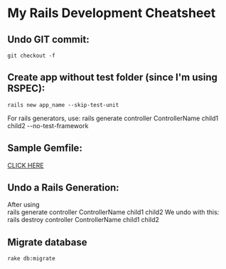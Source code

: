 My Rails Development Cheatsheet
===============================

## Undo GIT commit:  
	git checkout -f

## Create app without test folder (since I'm using RSPEC):  
	rails new app_name --skip-test-unit
For rails generators, use:
	rails generate controller ControllerName child1 child2 --no-test-framework

## Sample Gemfile:  
[CLICK HERE](bit.ly/rails_tutorial_gemfile)

## Undo a Rails Generation:  
After using  
	rails generate controller ControllerName child1 child2
We undo with this:  
	rails destroy controller ControllerName child1 child2

## Migrate database
	rake db:migrate